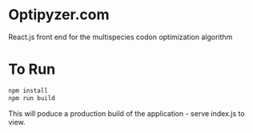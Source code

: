 # Optipyzer.com
React.js front end for the multispecies codon optimization algorithm

# To Run
```sh
npm install
npm run build
```

This will poduce a production build of the application - serve index.js to view.
